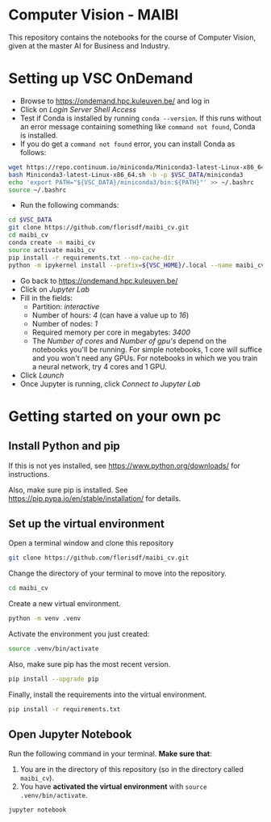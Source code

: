 
# Computer Vision - MAIBI

This repository contains the notebooks for the course of Computer Vision, given 
at the master AI for Business and Industry.

# Setting up VSC OnDemand

- Browse to <https://ondemand.hpc.kuleuven.be/> and log in
- Click on *Login Server Shell Access*
- Test if Conda is installed by running `conda --version`. If this runs without an error message containing something like `command not found`, Conda is installed.
- If you do get a `command not found` error, you can install Conda as follows:

```bash
wget https://repo.continuum.io/miniconda/Miniconda3-latest-Linux-x86_64.sh
bash Miniconda3-latest-Linux-x86_64.sh -b -p $VSC_DATA/miniconda3
echo 'export PATH="${VSC_DATA}/miniconda3/bin:${PATH}"' >> ~/.bashrc
source ~/.bashrc
```

- Run the following commands:

```bash
cd $VSC_DATA
git clone https://github.com/florisdf/maibi_cv.git
cd maibi_cv
conda create -n maibi_cv
source activate maibi_cv
pip install -r requirements.txt --no-cache-dir
python -m ipykernel install --prefix=${VSC_HOME}/.local --name maibi_cv
```

- Go back to <https://ondemand.hpc.kuleuven.be/>
- Click on *Jupyter Lab*
- Fill in the fields:
    - Partition: *interactive*
    - Number of hours: *4* (can have a value up to *16*)
    - Number of nodes: *1*
    - Required memory per core in megabytes: *3400*
    - The *Number of cores* and *Number of gpu's* depend on the notebooks you'll be running. For simple notebooks, 1 core will suffice and you won't need any GPUs. For notebooks in which we you train a neural network, try 4 cores and 1 GPU.
- Click *Launch*
- Once Jupyter is running, click *Connect to Jupyter Lab*

# Getting started on your own pc

## Install Python and pip

If this is not yes installed, see <https://www.python.org/downloads/> for
instructions.

Also, make sure pip is installed. See
<https://pip.pypa.io/en/stable/installation/> for details.

## Set up the virtual environment

Open a terminal window and clone this repository

```bash
git clone https://github.com/florisdf/maibi_cv.git
```

Change the directory of your terminal to move into the repository.

```bash
cd maibi_cv
```

Create a new virtual environment.

```bash
python -m venv .venv
```

Activate the environment you just created:

```bash
source .venv/bin/activate
```

Also, make sure pip has the most recent version.

```bash
pip install --upgrade pip
```

Finally, install the requirements into the virtual environment.

```bash
pip install -r requirements.txt
```

## Open Jupyter Notebook

Run the following command in your terminal. **Make sure that**:

1. You are in the directory of this repository (so in the directory called
   `maibi_cv`).
2. You have **activated the virtual environment** with `source .venv/bin/activate`.

```bash
jupyter notebook
```
